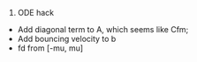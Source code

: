 1. ODE hack
* Add diagonal term to A, which seems like Cfm;
* Add bouncing velocity to b
* fd from [-mu, mu]
